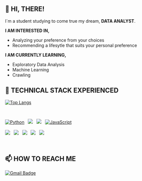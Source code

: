 ## 👋 HI, THERE!

I`m a student studying to come true my dream, **DATA ANALYST**.

**I AM INTERESTED IN,**
- Analyzing your preference from your choices
- Recommending a lifesytle that suits your personal preference

**I AM CURRENTLY LEARNING,**
- Exploratory Data Analysis
- Machine Learning
- Crawling



## 🌱 TECHNICAL STACK EXPERIENCED

[![Top Langs](https://github-readme-stats.vercel.app/api/top-langs/?username=jayarnim&langs_count=8)](https://github.com/anuraghazra/github-readme-통계)

<br>
<p align="left">
<a href="#">
<img alt="Python" src="https://img.shields.io/badge/python%20-%2314354C.svg?style=for-the-badge&logo=python&logoColor=white"/></a> &nbsp;
<a href="#">
<img src="https://img.shields.io/badge/MySQL-4479A1?style=for-the-badge&logo=MySQL&logoColor=white"/></a> &nbsp;
<a href="#">
<img src="https://img.shields.io/badge/-Java-F6F6F6?style=for-the-badge&logo=java&logoColor=003399"/></a> &nbsp;
<a href="#">
<img alt="JavaScript" src="https://img.shields.io/badge/javascript%20-%23323330.svg?&style=for-the-badge&logo=javascript&logoColor=%23F7DF1E"/></a> &nbsp;
</br>
<br>
<a href="#">
<img src="https://img.shields.io/badge/numpy-150458?style=flat-square&logo=numpy&logoColor=white"/></a> &nbsp;
<a href="#">
<img src="https://img.shields.io/badge/pandas-150458?style=flat-square&logo=pandas&logoColor=white"/></a> &nbsp;
<a href="#">
<img src="https://img.shields.io/badge/streamlit-FF4B4B?style=flat-square&logo=steamlit&logoColor=white"/></a> &nbsp;
<a href="#">
<img src="https://img.shields.io/badge/scikitlearn-150458?style=flat-square&logo=scikit-learn&logoColor=white"/></a> &nbsp;
<a href="#">
<img src="https://img.shields.io/badge/tensorflow-150458?style=flat-square&logo=tensorflow&logoColor=white"/></a> &nbsp;
</p>
</br>


## 📫 HOW TO REACH ME
[![Gmail Badge](https://img.shields.io/badge/Gmail-d14836?style=for-the-badge&logo=Gmail&logoColor=white&link=mailto:jayarnim727@gmail.com)](mailto:jayarnim727@gmail.com) &nbsp;


<!---
jayarnim/jayarnim is a ✨ special ✨ repository because its `README.md` (this file) appears on your GitHub profile.
You can click the Preview link to take a look at your changes.
--->
